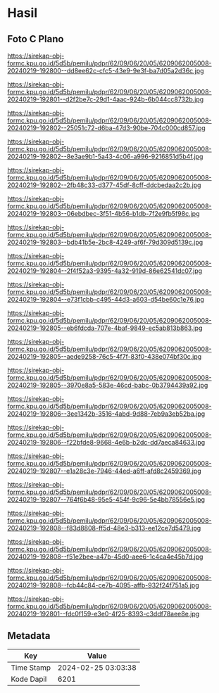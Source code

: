 # Hasil

## Foto C Plano

https://sirekap-obj-formc.kpu.go.id/5d5b/pemilu/pdpr/62/09/06/20/05/6209062005008-20240219-192800--dd8ee62c-cfc5-43e9-9e3f-ba7d05a2d36c.jpg

https://sirekap-obj-formc.kpu.go.id/5d5b/pemilu/pdpr/62/09/06/20/05/6209062005008-20240219-192801--d2f2be7c-29d1-4aac-924b-6b044cc8732b.jpg

https://sirekap-obj-formc.kpu.go.id/5d5b/pemilu/pdpr/62/09/06/20/05/6209062005008-20240219-192802--25051c72-d6ba-47d3-90be-704c000cd857.jpg

https://sirekap-obj-formc.kpu.go.id/5d5b/pemilu/pdpr/62/09/06/20/05/6209062005008-20240219-192802--8e3ae9b1-5a43-4c06-a996-9216851d5b4f.jpg

https://sirekap-obj-formc.kpu.go.id/5d5b/pemilu/pdpr/62/09/06/20/05/6209062005008-20240219-192802--2fb48c33-d377-45df-8cff-ddcbedaa2c2b.jpg

https://sirekap-obj-formc.kpu.go.id/5d5b/pemilu/pdpr/62/09/06/20/05/6209062005008-20240219-192803--06ebdbec-3f51-4b56-b1db-7f2e9fb5f98c.jpg

https://sirekap-obj-formc.kpu.go.id/5d5b/pemilu/pdpr/62/09/06/20/05/6209062005008-20240219-192803--bdb41b5e-2bc8-4249-af6f-79d309d5139c.jpg

https://sirekap-obj-formc.kpu.go.id/5d5b/pemilu/pdpr/62/09/06/20/05/6209062005008-20240219-192804--2f4f52a3-9395-4a32-919d-86e62541dc07.jpg

https://sirekap-obj-formc.kpu.go.id/5d5b/pemilu/pdpr/62/09/06/20/05/6209062005008-20240219-192804--e73f1cbb-c495-44d3-a603-d54be60c1e76.jpg

https://sirekap-obj-formc.kpu.go.id/5d5b/pemilu/pdpr/62/09/06/20/05/6209062005008-20240219-192805--eb6fdcda-707e-4baf-9849-ec5ab813b863.jpg

https://sirekap-obj-formc.kpu.go.id/5d5b/pemilu/pdpr/62/09/06/20/05/6209062005008-20240219-192805--aede9258-76c5-4f7f-83f0-438e074bf30c.jpg

https://sirekap-obj-formc.kpu.go.id/5d5b/pemilu/pdpr/62/09/06/20/05/6209062005008-20240219-192805--3970e8a5-583e-46cd-babc-0b3794439a92.jpg

https://sirekap-obj-formc.kpu.go.id/5d5b/pemilu/pdpr/62/09/06/20/05/6209062005008-20240219-192806--3ee1342b-3516-4abd-9d88-7eb9a3eb52ba.jpg

https://sirekap-obj-formc.kpu.go.id/5d5b/pemilu/pdpr/62/09/06/20/05/6209062005008-20240219-192806--f22bfde8-9668-4e6b-b2dc-dd7aeca84633.jpg

https://sirekap-obj-formc.kpu.go.id/5d5b/pemilu/pdpr/62/09/06/20/05/6209062005008-20240219-192807--e1a28c3e-7946-44ed-a6ff-afd8c2459369.jpg

https://sirekap-obj-formc.kpu.go.id/5d5b/pemilu/pdpr/62/09/06/20/05/6209062005008-20240219-192807--764f6b48-95e5-454f-9c96-5e4bb78556e5.jpg

https://sirekap-obj-formc.kpu.go.id/5d5b/pemilu/pdpr/62/09/06/20/05/6209062005008-20240219-192808--f83d8808-ff5d-48e3-b313-ee12ce7d5479.jpg

https://sirekap-obj-formc.kpu.go.id/5d5b/pemilu/pdpr/62/09/06/20/05/6209062005008-20240219-192808--f51e2bee-a47b-45d0-aee6-1c4ca4e45b7d.jpg

https://sirekap-obj-formc.kpu.go.id/5d5b/pemilu/pdpr/62/09/06/20/05/6209062005008-20240219-192808--fcb44c84-ce7b-4095-affb-932f24f751a5.jpg

https://sirekap-obj-formc.kpu.go.id/5d5b/pemilu/pdpr/62/09/06/20/05/6209062005008-20240219-192801--fdc0f159-e3e0-4f25-8393-c3ddf78aee8e.jpg


## Metadata

| Key        | Value               |
| ---------- | ------------------- |
| Time Stamp | 2024-02-25 03:03:38 |
| Kode Dapil | 6201                |



